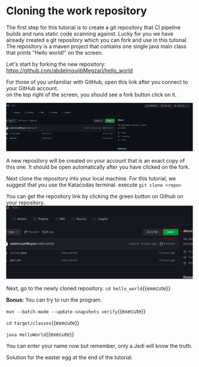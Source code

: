 # Cloning the work repository

The first step for this tutorial is to create a git repository that CI pipeline builds and runs static code scanning against.
Lucky for you we have already created a git repository which you can fork and use in this tutorial.  
The repository is a maven project that contains one single java main class that prints "Hello world!" on the screen.

Let's start by forking the new repository:  
https://github.com/abdelmoujibMegzari/hello_world

For those of you unfamiliar with GitHub, open this link after you connect to your GitHub account.  
on the top right of the screen, you should see a fork button click on it.

![fork](assets/fork.png)

A new repository will be created on your account that is an exact copy of this one. It should be open automatically after you have clicked on the fork.

Next clone the repository into your local machine. For this tutorial, we suggest that you use the Katacodas terminal.
execute `git clone <repo>`


You can get the repository link by clicking the green button on Github on your repository.
![clone](assets/code.png)


Next, go to the newly cloned repository.
`cd hello_world`{{execute}}

**Bonus:**
You can try to run the program.

`mvn --batch-mode --update-snapshots verify`{{execute}}

`cd target/classes`{{execute}}

`java HelloWorld`{{execute}}

You can enter your name now but remember, only a Jedi will know the truth.

Solution for the easter egg at the end of the tutorial.
